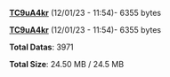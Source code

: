 [**TC9uA4kr**](/data/TC9uA4kr.txt) (12/01/23 - 11:54)- 6355 bytes

[**TC9uA4kr**](/data/TC9uA4kr.txt) (12/01/23 - 11:54)- 6355 bytes

**Total Datas**: 3971

**Total Size**: 24.50 MB / 24.5 MB
